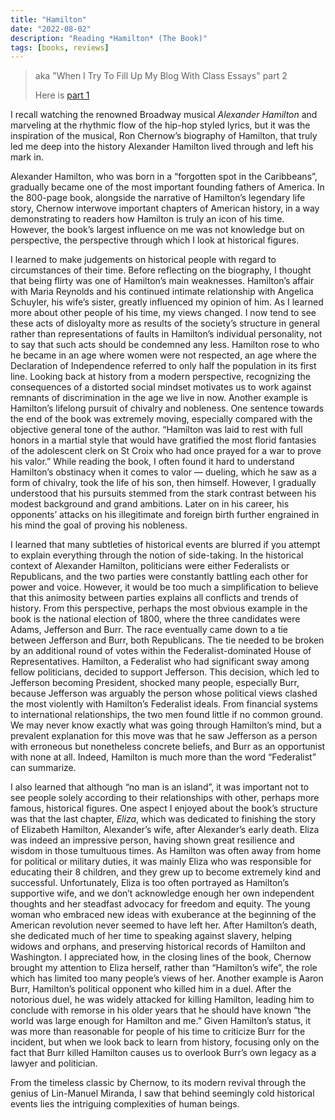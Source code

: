 ```yaml
---
title: "Hamilton"
date: "2022-08-02"
description: "Reading *Hamilton* (The Book)"
tags: [books, reviews]
---
```




> aka "When I Try To Fill Up My Blog With Class Essays" part 2
>
> Here is [part 1](/posts/culture)



I recall watching the renowned Broadway musical *Alexander Hamilton* and marveling at the rhythmic flow of the hip-hop styled lyrics, but it was the inspiration of the musical, Ron Chernow’s biography of Hamilton, that truly led me deep into the history Alexander Hamilton lived through and left his mark in.

Alexander Hamilton, who was born in a “forgotten spot in the Caribbeans”, gradually became one of the most important founding fathers of America. In the 800-page book, alongside the narrative of Hamilton’s legendary life story, Chernow interwove important chapters of American history, in a way demonstrating to readers how Hamilton is truly an icon of his time. However, the book’s largest influence on me was not knowledge but on perspective, the perspective through which I look at historical figures.

I learned to make judgements on historical people with regard to circumstances of their time. Before reflecting on the biography, I thought that being flirty was one of Hamilton’s main weaknesses. Hamilton’s affair with Maria Reynolds and his continued intimate relationship with Angelica Schuyler, his wife’s sister, greatly influenced my opinion of him. As I learned more about other people of his time, my views changed. I now tend to see these acts of disloyalty more as results of the society’s structure in general rather than representations of faults in Hamilton’s individual personality, not to say that such acts should be condemned any less. Hamilton rose to who he became in an age where women were not respected, an age where the Declaration of Independence referred to only half the population in its first line. Looking back at history from a modern perspective, recognizing the consequences of a distorted social mindset motivates us to work against remnants of discrimination in the age we live in now. Another example is Hamilton’s lifelong pursuit of chivalry and nobleness. One sentence towards the end of the book was extremely moving, especially compared with the objective general tone of the author. “Hamilton was laid to rest with full honors in a martial style that would have gratified the most florid fantasies of the adolescent clerk on St Croix who had once prayed for a war to prove his valor.” While reading the book, I often found it hard to understand Hamilton’s obstinacy when it comes to valor — dueling, which he saw as a form of chivalry, took the life of his son, then himself. However, I gradually understood that his pursuits stemmed from the stark contrast between his modest background and grand ambitions. Later on in his career, his opponents’ attacks on his illegitimate and foreign birth further engrained in his mind the goal of proving his nobleness.

I learned that many subtleties of historical events are blurred if you attempt to explain everything through the notion of side-taking. In the historical context of Alexander Hamilton, politicians were either Federalists or Republicans, and the two parties were constantly battling each other for power and voice. However, it would be too much a simplification to believe that this animosity between parties explains all conflicts and trends of history. From this perspective, perhaps the most obvious example in the book is the national election of 1800, where the three candidates were Adams, Jefferson and Burr. The race eventually came down to a tie between Jefferson and Burr, both Republicans. The tie needed to be broken by an additional round of votes within the Federalist-dominated House of Representatives. Hamilton, a Federalist who had significant sway among fellow politicians, decided to support Jefferson. This decision, which led to Jefferson becoming President, shocked many people, especially Burr, because Jefferson was arguably the person whose political views clashed the most violently with Hamilton’s Federalist ideals. From financial systems to international relationships, the two men found little if no common ground. We may never know exactly what was going through Hamilton’s mind, but a prevalent explanation for this move was that he saw Jefferson as a person with erroneous but nonetheless concrete beliefs, and Burr as an opportunist with none at all. Indeed, Hamilton is much more than the word “Federalist” can summarize.

I also learned that although “no man is an island”, it was important not to see people solely according to their relationships with other, perhaps more famous, historical figures. One aspect I enjoyed about the book’s structure was that the last chapter, *Eliza*, which was dedicated to finishing the story of Elizabeth Hamilton, Alexander’s wife, after Alexander’s early death. Eliza was indeed an impressive person, having shown great resilience and wisdom in those tumultuous times. As Hamilton was often away from home for political or military duties, it was mainly Eliza who was responsible for educating their 8 children, and they grew up to become extremely kind and successful. Unfortunately, Eliza is too often portrayed as Hamilton’s supportive wife, and we don’t acknowledge enough her own independent thoughts and her steadfast advocacy for freedom and equity. The young woman who embraced new ideas with exuberance at the beginning of the American revolution never seemed to have left her. After Hamilton’s death, she dedicated much of her time to speaking against slavery, helping widows and orphans, and preserving historical records of Hamilton and Washington. I appreciated how, in the closing lines of the book, Chernow brought my attention to Eliza herself, rather than “Hamilton’s wife”, the role which has limited too many people’s views of her.  Another example is Aaron Burr, Hamilton’s political opponent who killed him in a duel. After the notorious duel, he was widely attacked for killing Hamilton, leading him to conclude with remorse in his older years that he should have known “the world was large enough for Hamilton and me.” Given Hamilton’s status, it was more than reasonable for people of his time to criticize Burr for the incident, but when we look back to learn from history, focusing only on the fact that Burr killed Hamilton causes us to overlook Burr’s own legacy as a lawyer and politician.

From the timeless classic by Chernow, to its modern revival through the genius of Lin-Manuel Miranda, I saw that behind seemingly cold historical events lies the intriguing complexities of human beings.
